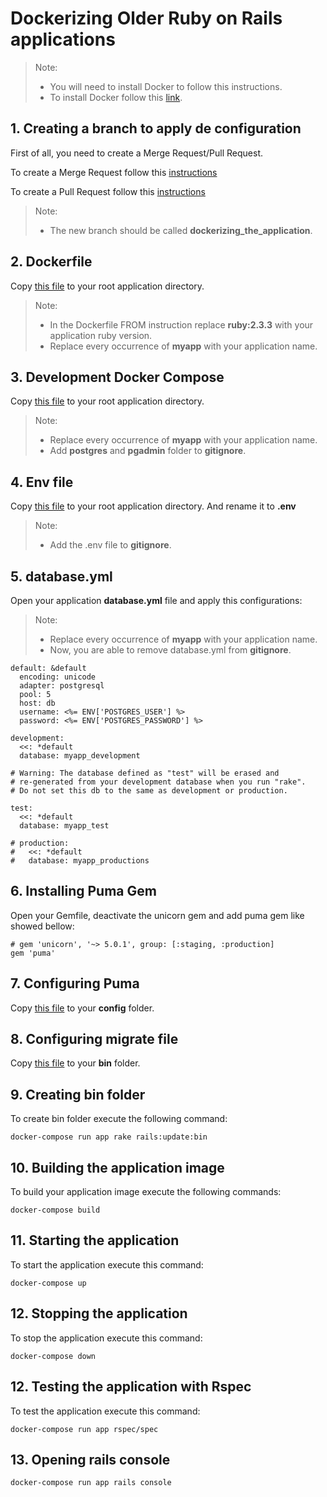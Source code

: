 # Dockerizing Older Ruby on Rails applications

> Note:
> * You will need to install Docker to follow this instructions.
> * To install Docker follow this [link](Docker/Docker_installation.md).

## 1. Creating a branch to apply de configuration

First of all, you need to create a Merge Request/Pull Request.

To create a Merge Request follow this [instructions](https://docs.gitlab.com/ee/gitlab-basics/add-merge-request.html)

To create a Pull Request follow this [instructions](https://help.github.com/articles/creating-a-pull-request/)

> Note:
> * The new branch should be called **dockerizing_the_application**.

## 2. Dockerfile

Copy [this file](dockerizing-older-ruby-on-rails-apps/Dockerfile) to your root application directory.

>Note:
  >* In the Dockerfile FROM instruction replace **ruby:2.3.3** with your application ruby version.
  >* Replace every occurrence of **myapp** with your application name.

## 3. Development Docker Compose

Copy [this file](dockerizing-older-ruby-on-rails-apps/docker-compose.yml) to your root application directory.

>Note:
  >* Replace every occurrence of **myapp** with your application name.
  >* Add **postgres** and **pgadmin** folder to **gitignore**.


## 4. Env file

Copy [this file](dockerizing-older-ruby-on-rails-apps/.env.example) to your root application directory. And rename it to **.env**

>Note:
  >* Add the .env file to **gitignore**.

## 5. database.yml

Open your application **database.yml** file and apply this configurations:

>Note:
  >* Replace every occurrence of **myapp** with your application name.
  >* Now, you are able to remove database.yml from **gitignore**.

```
default: &default
  encoding: unicode
  adapter: postgresql
  pool: 5
  host: db
  username: <%= ENV['POSTGRES_USER'] %>
  password: <%= ENV['POSTGRES_PASSWORD'] %>

development:
  <<: *default
  database: myapp_development

# Warning: The database defined as "test" will be erased and
# re-generated from your development database when you run "rake".
# Do not set this db to the same as development or production.

test:
  <<: *default
  database: myapp_test

# production:
#   <<: *default
#   database: myapp_productions
```
## 6. Installing Puma Gem

Open your Gemfile, deactivate the unicorn gem and add puma gem like showed bellow:

```
# gem 'unicorn', '~> 5.0.1', group: [:staging, :production]
gem 'puma'
```

## 7. Configuring Puma

Copy [this file](dockerizing-older-ruby-on-rails-apps/puma.rb) to your **config** folder.

## 8. Configuring migrate file

Copy [this file](dockerizing-older-ruby-on-rails-apps/migrate) to your **bin** folder.

## 9. Creating bin folder

To create bin folder execute the following command:

```
docker-compose run app rake rails:update:bin
```

## 10. Building the application image

To build your application image execute the following commands:

```
docker-compose build
```

## 11. Starting the application

To start the application execute this command:

```
docker-compose up
```
## 12. Stopping the application

To stop the application execute this command:

```
docker-compose down
```

## 12. Testing the application with Rspec

To test the application execute this command:

```
docker-compose run app rspec/spec
```

## 13. Opening rails console

```
docker-compose run app rails console
```
